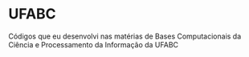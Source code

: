 # UFABC
Códigos que eu desenvolvi nas matérias de Bases Computacionais da Ciência e Processamento da Informação da UFABC
